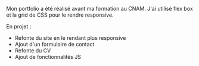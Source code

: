 Mon portfolio a été réalisé avant ma formation au CNAM. 
J'ai utilisé flex box et la grid de CSS pour le rendre responsive. 

En projet : 
- Refonte du site en le rendant plus responsive 
- Ajout d'un formulaire de contact 
- Refonte du CV 
- Ajout de fonctionnalités JS 
